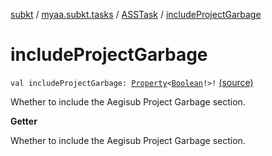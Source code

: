 [subkt](../../index.md) / [myaa.subkt.tasks](../index.md) / [ASSTask](index.md) / [includeProjectGarbage](./include-project-garbage.md)

# includeProjectGarbage

`val includeProjectGarbage: `[`Property`](https://docs.gradle.org/current/javadoc/org/gradle/api/provider/Property.html)`<`[`Boolean`](https://kotlinlang.org/api/latest/jvm/stdlib/kotlin/-boolean/index.html)`!>!` [(source)](https://github.com/Myaamori/SubKt/blob/0.1.13/src/main/kotlin/myaa/subkt/tasks/asstasks.kt#L40)

Whether to include the Aegisub Project Garbage section.

**Getter**

Whether to include the Aegisub Project Garbage section.

